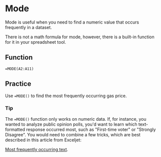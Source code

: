 # Mode
Mode is useful when you need to find a numeric value that occurs frequently in a dataset.

There is not a math formula for mode, however, there is a built-in function for it in your spreadsheet tool.

## Function
`=MODE(A2:A11)`

## Practice
Use `=MODE()` to find the most frequently occurring gas price.


### Tip
The `=MODE()` function only works on numeric data. If, for instance, you wanted to analyze public opinion polls, you'd want to learn which text-formatted response occurred most, such as "First-time voter" or "Strongly Disagree". You would need to combine a few tricks, which are best described in this article from Exceljet:

[Most frequently occurring text](https://exceljet.net/formula/most-frequently-occurring-text).
